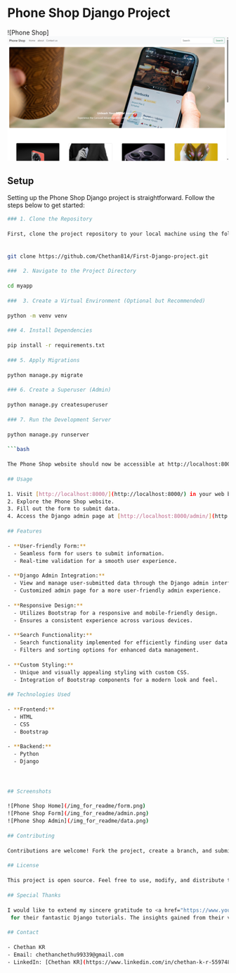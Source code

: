 # Phone Shop Django Project

![Phone Shop]
<img src="/img_for_readme/Phoneshop.png">

## Setup

Setting up the Phone Shop Django project is straightforward. Follow the steps below to get started:

```bash
### 1. Clone the Repository

First, clone the project repository to your local machine using the following command in your terminal or command prompt:


git clone https://github.com/Chethan814/First-Django-project.git

###  2. Navigate to the Project Directory

cd myapp

###  3. Create a Virtual Environment (Optional but Recommended)

python -m venv venv

### 4. Install Dependencies

pip install -r requirements.txt

### 5. Apply Migrations

python manage.py migrate

### 6. Create a Superuser (Admin)

python manage.py createsuperuser

### 7. Run the Development Server

python manage.py runserver

```bash

The Phone Shop website should now be accessible at http://localhost:8000/. To access the admin interface, go to http://localhost:8000/admin/ and log in with the superuser credentials.

## Usage

1. Visit [http://localhost:8000/](http://localhost:8000/) in your web browser.
2. Explore the Phone Shop website.
3. Fill out the form to submit data.
4. Access the Django admin page at [http://localhost:8000/admin/](http://localhost:8000/admin/) to view and manage submitted information.

## Features

- **User-friendly Form:**
  - Seamless form for users to submit information.
  - Real-time validation for a smooth user experience.

- **Django Admin Integration:**
  - View and manage user-submitted data through the Django admin interface.
  - Customized admin page for a more user-friendly admin experience.

- **Responsive Design:**
  - Utilizes Bootstrap for a responsive and mobile-friendly design.
  - Ensures a consistent experience across various devices.

- **Search Functionality:**
  - Search functionality implemented for efficiently finding user data.
  - Filters and sorting options for enhanced data management.

- **Custom Styling:**
  - Unique and visually appealing styling with custom CSS.
  - Integration of Bootstrap components for a modern look and feel.

## Technologies Used

- **Frontend:**
  - HTML
  - CSS
  - Bootstrap

- **Backend:**
  - Python
  - Django



## Screenshots

![Phone Shop Home](/img_for_readme/form.png)
![Phone Shop Form](/img_for_readme/admin.png)
![Phone Shop Admin](/img_for_readme/data.png)

## Contributing

Contributions are welcome! Fork the project, create a branch, and submit a pull request.

## License

This project is open source. Feel free to use, modify, and distribute the code for your own projects. If you make any improvements, contributions, or bug fixes, consider sharing them by creating a pull request.

## Special Thanks

I would like to extend my sincere gratitude to <a href="https://www.youtube.com/c/CodeWithHarry">CodeWithHarry</a>
 for their fantastic Django tutorials. The insights gained from their videos were instrumental in the development of this project. Their clear explanations and practical examples greatly contributed to my understanding of Django concepts.

## Contact

- Chethan KR
- Email: chethanchethu99339@gmail.com
- LinkedIn: [Chethan KR](https://www.linkedin.com/in/chethan-k-r-559748229/)

